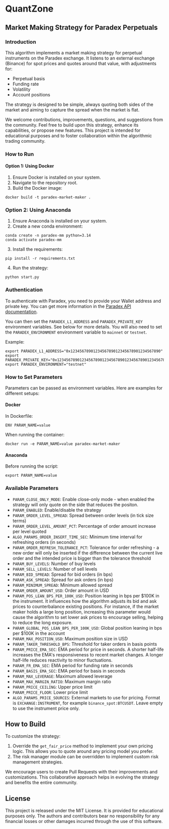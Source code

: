 # QuantZone

## Market Making Strategy for Paradex Perpetuals

### Introduction

This algorithm implements a market making strategy for perpetual instruments on the Paradex exchange. It listens to an external exchange (Binance) for spot prices and quotes around that value, with adjustments for:

- Perpetual basis
- Funding rate
- Volatility
- Account positions

The strategy is designed to be simple, always quoting both sides of the market and aiming to capture the spread when the market is flat.

We welcome contributions, improvements, questions, and suggestions from the community. Feel free to build upon this strategy, enhance its capabilities, or propose new features. This project is intended for educational purposes and to foster collaboration within the algorithmic trading community.

### How to Run

#### Option 1: Using Docker

1. Ensure Docker is installed on your system.
2. Navigate to the repository root.
3. Build the Docker image:
```
docker build -t paradex-market-maker .
```

### Option 2: Using Anaconda

1. Ensure Anaconda is installed on your system.
2. Create a new conda environment:
```
conda create -n paradex-mm python=3.14
conda activate paradex-mm
```
3. Install the requirements:
```
pip install -r requirements.txt
```
4. Run the strategy:
```
python start.py
```

### Authentication

To authenticate with Paradex, you need to provide your Wallet address and private key. You can get more information in the [Paradex API documentation](https://docs.paradex.trade/developer-portal/general-information/api-quick-start).

You can then set the `PARADEX_L1_ADDRESS` and `PARADEX_PRIVATE_KEY` environment variables. See below for more details. You will also need to set the `PARADEX_ENVIRONMENT` environment variable to `mainnet` or `testnet`.

Example:
```
export PARADEX_L1_ADDRESS="0x1234567890123456789012345678901234567890"
export PARADEX_PRIVATE_KEY="0x1234567890123456789012345678901234567890123456789012345678901234"
export PARADEX_ENVIRONMENT="testnet"
```

### How to Set Parameters

Parameters can be passed as environment variables. Here are examples for different setups:

#### Docker

In Dockerfile:
```
ENV PARAM_NAME=value
```

When running the container:
```
docker run -e PARAM_NAME=value paradex-market-maker
```

#### Anaconda

Before running the script:
```
export PARAM_NAME=value
```
### Available Parameters

- `PARAM_CLOSE_ONLY_MODE`: Enable close-only mode - when enabled the strategy will only quote on the side that reduces the positon.
- `PARAM_ENABLED`: Enable/disable the strategy
- `PARAM_ORDER_LEVEL_SPREAD`: Spread between order levels (in tick size terms)
- `PARAM_ORDER_LEVEL_AMOUNT_PCT`: Percentage of order amount increase per level quoted
- `ALGO_PARAMS_ORDER_INSERT_TIME_SEC`: Minimum time interval for refreshing orders (in seconds)
- `PARAM_ORDER_REFRESH_TOLERANCE_PCT`: Tolerance for order refreshing - a new order will only be inserted if the difference between the current live order and the intended price is bigger than the tolerance threshold
- `PARAM_BUY_LEVELS`: Number of buy levels
- `PARAM_SELL_LEVELS`: Number of sell levels
- `PARAM_BID_SPREAD`: Spread for bid orders (in bps)
- `PARAM_ASK_SPREAD`: Spread for ask orders (in bps)
- `PARAM_MINIMUM_SPREAD`: Minimum allowed spread
- `PARAM_ORDER_AMOUNT_USD`: Order amount in USD
- `PARAM_POS_LEAN_BPS_PER_100K_USD`: Position leaning in bps per $100K in the instrument. It influences how the algorithm adjusts its bid and ask prices to counterbalance existing positions. For instance, if the market maker holds a large long position, increasing this parameter would cause the algorithm to set lower ask prices to encourage selling, helping to reduce the long exposure.
- `PARAM_GLOBAL_POS_LEAN_BPS_PER_100K_USD`: Global position leaning in bps per $100K in the account
- `PARAM_MAX_POSITION_USD`: Maximum position size in USD
- `PARAM_TAKER_THRESHOLD_BPS`: Threshold for taker orders in basis points
- `PARAM_PRICE_EMA_SEC`: EMA period for price in seconds. A shorter half-life increases the EMA's responsiveness to recent market changes. A longer half-life reduces reactivity to minor fluctuations.
- `PARAM_FR_EMA_SEC`: EMA period for funding rate in seconds
- `PARAM_BASIS_EMA_SEC`: EMA period for basis in seconds
- `PARAM_MAX_LEVERAGE`: Maximum allowed leverage
- `PARAM_MAX_MARGIN_RATIO`: Maximum margin ratio
- `PARAM_PRICE_CEILING`: Upper price limit
- `PARAM_PRICE_FLOOR`: Lower price limit
- `ALGO_PARAMS_PRICE_SOURCES`: External markets to use for pricing. Format is `EXCHANGE:INSTRUMENT`, for example `binance_spot:BTCUSDT`. Leave empty to use the instrument price only.

## How to Build

To customize the strategy:

1. Override the `get_fair_price` method to implement your own pricing logic. This allows you to quote around any pricing model you prefer.
2. The risk manager module can be overridden to implement custom risk management strategies.

We encourage users to create Pull Requests with their improvements and customizations. This collaborative approach helps in evolving the strategy and benefits the entire community.

## License

This project is released under the MIT License. It is provided for educational purposes only. The authors and contributors bear no responsibility for any financial losses or other damages incurred through the use of this software.












